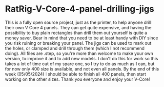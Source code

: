 # RatRig-V-Core-4-panel-drilling-jigs

This is a fully open source project, just as the printer, to help anyone drill their own V Core 4 panels.
They can get quite expensive, and having the possibility to buy plain rectangles than drill them out yourself is quite a money saver.
Bear in mind that you need to be at least handy with DIY since you risk ruining or breaking your panel.
The jigs can be used to mark out the holes, or clamped and drill through them (which I not recommend doing).
All files are .step, so you're more than welcome to make your own version, to improve it and to add new models.
I don't do this for work so this takes a lot of time out of my spare one, so I try to do as much as I can, but for now only 400 size is available, and not even all panels. By the end of this week (05/05/2024) I should be able to finish all 400 panels, then start working on the other sizes.
Thank you everyone and enjoy your V-Core!
